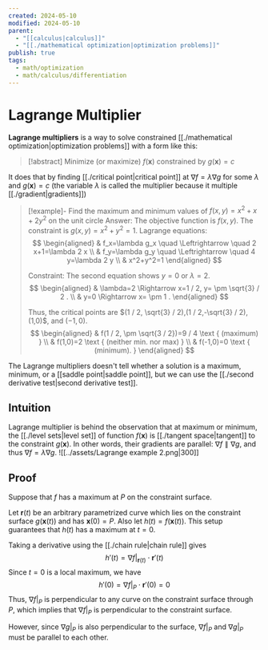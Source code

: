 ```yaml
---
created: 2024-05-10
modified: 2024-05-10
parent:
  - "[[calculus|calculus]]"
  - "[[./mathematical optimization|optimization problems]]"
publish: true
tags:
  - math/optimization
  - math/calculus/differentiation
---
```


# Lagrange Multiplier
**Lagrange multipliers** is a way to solve constrained [[./mathematical optimization|optimization problems]] with a form like this:
> [!abstract] Minimize (or maximize) $f(\mathbf{x})$ constrained by $g(\mathbf{x}) = c$

It does that by finding [[./critical point|critical point]] at $\nabla f = \lambda \nabla g$ for some $\lambda$ and $g(\mathbf{x}) = c$ (the variable $\lambda$ is called the multiplier because it multiple [[./gradient|gradients]])

> [!example]- Find the maximum and minimum values of $f(x, y) = x^2 + x + 2y^2$ on the unit circle
> Answer: The objective function is $f(x, y)$. The constraint is $g(x, y)=x^2+y^2=1$.
> Lagrange equations:
>$$
\begin{aligned}
& f_x=\lambda g_x \quad \Leftrightarrow \quad 2 x+1=\lambda 2 x \\
& f_y=\lambda g_y \quad \Leftrightarrow \quad 4 y=\lambda 2 y \\
& x^2+y^2=1
\end{aligned}
>$$
>
>Constraint:
>The second equation shows $y=0$ or $\lambda=2$.
>$$
\begin{aligned}
& \lambda=2 \Rightarrow x=1 / 2, y= \pm \sqrt{3} / 2 . \\
& y=0 \Rightarrow x= \pm 1 .
\end{aligned}
>$$
>
>Thus, the critical points are $(1 / 2, \sqrt{3} / 2),(1 / 2,-\sqrt{3} / 2),(1,0)$, and $(-1,0)$.
>$$
\begin{aligned}
& f(1 / 2, \pm \sqrt{3 / 2})=9 / 4 \text { (maximum) } \\
& f(1,0)=2 \text { (neither min. nor max) } \\
& f(-1,0)=0 \text { (minimum). }
\end{aligned}
>$$

The Lagrange multipliers doesn't tell whether a solution is a maximum, minimum, or a [[saddle point|saddle point]], but we can use the [[./second derivative test|second derivative test]].
## Intuition

Lagrange multiplier is behind the observation that at maximum or minimum, the [[./level sets|level set]] of function $f(\mathbf{x})$ is [[./tangent space|tangent]] to the constraint $g(\mathbf{x})$. In other words, their gradients are parallel: $\nabla f \parallel \nabla g$, and thus $\nabla f = \lambda \nabla g$.
![[../assets/Lagrange example 2.png|300]]

## Proof
Suppose that $f$ has a maximum at $P$ on the constraint surface.

Let $\mathbf{r}(t)$ be an arbitrary parametrized curve which lies on the constraint surface $g(\mathbf{x}(t))$ and has $\mathbf{x}(0) = P$. Also let $h(t) = f(\mathbf{x}(t))$. This setup guarantees that $h(t)$ has a maximum at $t = 0$.

Taking a derivative using the [[./chain rule|chain rule]] gives
$$
h'(t) = \nabla f|_{\mathbf{r}(t)} \cdot \mathbf{r}'(t)
$$
Since $t = 0$ is a local maximum, we have
$$
h'(0) = \nabla f|_P \cdot \mathbf{r}'(0) = 0
$$
Thus, $\nabla f|_P$ is perpendicular to any curve on the constraint surface through $P$, which implies that $\nabla f|_P$ is perpendicular to the constraint surface.

However, since $\nabla g|_P$ is also perpendicular to the surface, $\nabla f|_P$ and $\nabla g|_P$ must be parallel to each other.